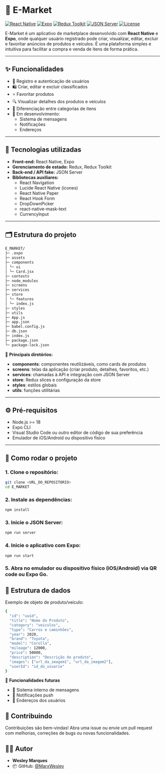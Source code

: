 # 🛒 E-Market

[![React Native](https://img.shields.io/badge/React%20Native-0.76.0-61dafb?logo=react&logoColor=white)](https://reactnative.dev/)
[![Expo](https://img.shields.io/badge/Expo-52.0.0-000020?logo=expo&logoColor=white)](https://expo.dev/)
[![Redux Toolkit](https://img.shields.io/badge/Redux%20Toolkit-2.2.3-764abc?logo=redux&logoColor=white)](https://redux-toolkit.js.org/)
[![JSON Server](https://img.shields.io/badge/JSON%20Server-0.17.4-orange?logo=json)](https://github.com/typicode/json-server)
[![License](https://img.shields.io/badge/license-MIT-green)](LICENSE)

E-Market é um aplicativo de marketplace desenvolvido com **React Native** e **Expo**, onde qualquer usuário registrado pode criar, visualizar, editar, excluir e favoritar anúncios de produtos e veículos. É uma plataforma simples e intuitiva para facilitar a compra e venda de itens de forma prática.

---

## ✨ Funcionalidades

- 👤 Registro e autenticação de usuários  
- 🛍️ Criar, editar e excluir classificados  
- ⭐ Favoritar produtos  
- 🔍 Visualizar detalhes dos produtos e veículos  
- 🚗 Diferenciação entre categorias de itens  
- 💬 Em desenvolvimento:
  - Sistema de mensagens  
  - Notificações  
  - Endereços  

---

## 🧠 Tecnologias utilizadas

- **Front-end:** React Native, Expo  
- **Gerenciamento de estado:** Redux, Redux Toolkit  
- **Back-end / API fake:** JSON Server  
- **Bibliotecas auxiliares:**
  - React Navigation
  - Lucide React Native (ícones)
  - React Native Paper
  - React Hook Form
  - DropDownPicker
  - react-native-mask-text
  - CurrencyInput

---

## 🗂️ Estrutura do projeto

```bash
E_MARKET/
├─ .expo
├─ assets
├─ components
│ └─ ui
│ └─ Card.jsx
├─ contexts
├─ node_modules
├─ screens
├─ services
├─ store
│ └─ features
│ └─ index.js
├─ styles
├─ utils
├─ App.js
├─ app.json
├─ babel.config.js
├─ db.json
├─ index.js
├─ package.json
└─ package-lock.json
```

🧩 **Principais diretórios:**
- **components**: componentes reutilizáveis, como cards de produtos  
- **screens**: telas da aplicação (criar produto, detalhes, favoritos, etc.)  
- **services**: chamadas à API e integração com JSON Server  
- **store**: Redux slices e configuração da store  
- **styles**: estilos globais  
- **utils**: funções utilitárias  

---

## ⚙️ Pré-requisitos

- Node.js >= 18
- Expo CLI
- Visual Studio Code ou outro editor de código de sua preferência
- Emulador de iOS/Android ou dispositivo físico

---

## 🚀 Como rodar o projeto

### 1. Clone o repositório:
```bash
git clone <URL_DO_REPOSITORIO>
cd E_MARKET
```

### 2. Instale as dependências:
```bash
npm install
```

### 3. Inicie o JSON Server:
```bash
npm run server
```

### 4. Inicie o aplicativo com Expo:
```bash
npm run start
```

### 5. Abra no emulador ou dispositivo físico (iOS/Android) via QR code ou Expo Go.

## 💾 Estrutura de dados
Exemplo de objeto de produto/veículo:
```bash
{
  "id": "uuid",
  "title": "Nome do Produto",
  "category": "veiculos",
  "type": "Carros e caminhões",
  "year": 2020,
  "brand": "Toyota",
  "model": "Corolla",
  "mileage": 12000,
  "price": 50000,
  "description": "Descrição do produto",
  "images": ["url_da_imagem1", "url_da_imagem2"],
  "userId": "id_do_usuario"
}
```

🧩 **Funcionalidades futuras**
- 💬 Sistema interno de mensagens
- 🔔 Notificações push
- 📍 Endereços dos usuários

## 🤝 Contribuindo
Contribuições são bem-vindas!
Abra uma issue ou envie um pull request com melhorias, correções de bugs ou novas funcionalidades.

## 👨‍💻 Autor

- **Wesley Marques**
- 📦 GitHub: [@MarxWesley](https://github.com/MarxWesley)